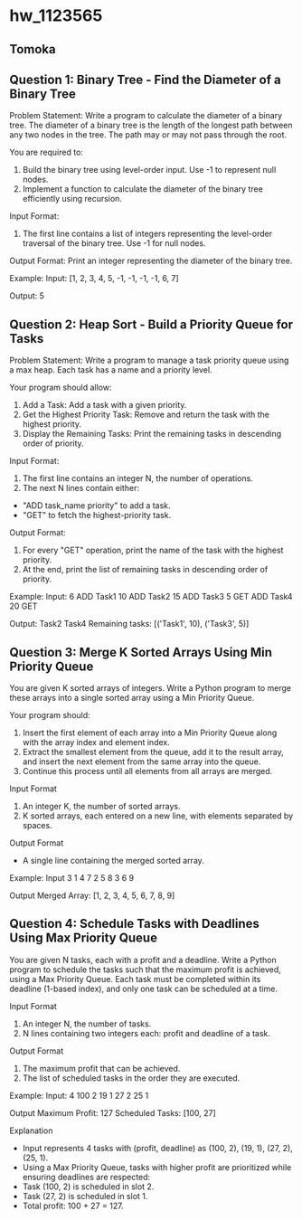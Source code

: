 # hw_1123565

## Tomoka

## Question 1: Binary Tree - Find the Diameter of a Binary Tree
Problem Statement:
Write a program to calculate the diameter of a binary tree. The diameter of a binary tree is the length of the longest path between any two nodes in the tree. The path may or may not pass through the root.

You are required to:
1.	Build the binary tree using level-order input. Use -1 to represent null nodes.
2.	Implement a function to calculate the diameter of the binary tree efficiently using recursion.

Input Format:
1.	The first line contains a list of integers representing the level-order traversal of the binary tree. Use -1 for null nodes.

Output Format:
Print an integer representing the diameter of the binary tree.

Example:
Input:
[1, 2, 3, 4, 5, -1, -1, -1, -1, 6, 7]

Output:
5

## Question 2: Heap Sort - Build a Priority Queue for Tasks
Problem Statement:
Write a program to manage a task priority queue using a max heap. Each task has a name and a priority level. 

Your program should allow:
1.	Add a Task: Add a task with a given priority.
2.	Get the Highest Priority Task: Remove and return the task with the highest priority.
3.	Display the Remaining Tasks: Print the remaining tasks in descending order of priority.

Input Format:
1.	The first line contains an integer N, the number of operations.
2.	The next N lines contain either:
- "ADD task_name priority" to add a task.
- "GET" to fetch the highest-priority task.

Output Format:
1.	For every "GET" operation, print the name of the task with the highest priority.
2.	At the end, print the list of remaining tasks in descending order of priority.

Example:
Input:
6
ADD Task1 10
ADD Task2 15
ADD Task3 5
GET
ADD Task4 20
GET

Output:
Task2
Task4
Remaining tasks: [('Task1', 10), ('Task3', 5)]

## Question 3: Merge K Sorted Arrays Using Min Priority Queue
You are given K sorted arrays of integers. Write a Python program to merge these arrays into a single sorted array using a Min Priority Queue.

Your program should:
1.	Insert the first element of each array into a Min Priority Queue along with the array index and element index.
2.	Extract the smallest element from the queue, add it to the result array, and insert the next element from the same array into the queue.
3.	Continue this process until all elements from all arrays are merged.

Input Format
1.	An integer K, the number of sorted arrays.
2.	K sorted arrays, each entered on a new line, with elements separated by spaces.

Output Format
- A single line containing the merged sorted array.

Example:
Input
3
1 4 7
2 5 8
3 6 9

Output
Merged Array: [1, 2, 3, 4, 5, 6, 7, 8, 9]

## Question 4: Schedule Tasks with Deadlines Using Max Priority Queue
You are given N tasks, each with a profit and a deadline. Write a Python program to schedule the tasks such that the maximum profit is achieved, using a Max Priority Queue.
Each task must be completed within its deadline (1-based index), and only one task can be scheduled at a time.

Input Format
1.	An integer N, the number of tasks.
2.	N lines containing two integers each: profit and deadline of a task.

Output Format
1.	The maximum profit that can be achieved.
2.	The list of scheduled tasks in the order they are executed.

Example:
Input:
4
100   2
19   1
27   2
25   1

Output
Maximum Profit: 127
Scheduled Tasks: [100, 27]

Explanation
-	Input represents 4 tasks with (profit, deadline) as (100, 2), (19, 1), (27, 2), (25, 1).
-	Using a Max Priority Queue, tasks with higher profit are prioritized while ensuring deadlines are respected:
  -	Task (100, 2) is scheduled in slot 2.
  - Task (27, 2) is scheduled in slot 1.
  - Total profit: 100 + 27 = 127.

